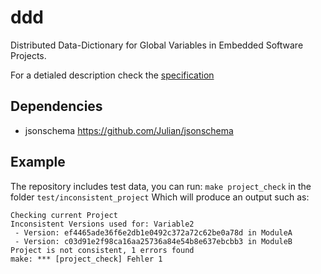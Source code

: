 # ddd
Distributed Data-Dictionary for Global Variables in Embedded Software Projects.

For a detialed description check the [specification](documentation/spec.md)
## Dependencies
- jsonschema https://github.com/Julian/jsonschema

## Example
The repository includes test data, you can run:
`make project_check` in the folder `test/inconsistent_project`
Which will produce an output such as:
```
Checking current Project
Inconsistent Versions used for: Variable2
 - Version: ef4465ade36f6e2db1e0492c372a72c62be0a78d in ModuleA
 - Version: c03d91e2f98ca16aa25736a84e54b8e637ebcbb3 in ModuleB
Project is not consistent, 1 errors found
make: *** [project_check] Fehler 1
```
